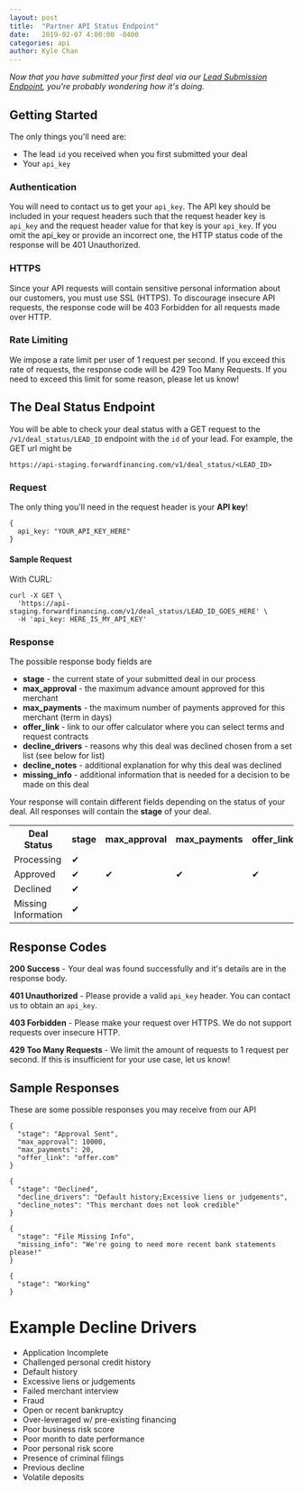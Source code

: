 ```yaml
---
layout: post
title:  "Partner API Status Endpoint"
date:   2019-02-07 4:00:00 -0400
categories: api
author: Kyle Chan
---
```


*Now that you have submitted your first deal via our [Lead Submission Endpoint](http://tech.forwardfinancing.com/api/2017/03/07/using-our-lead-submissions-api.html),
you're probably wondering how it's doing.*

## Getting Started
The only things you'll need are: 
- The lead `id` you received when you first submitted your deal
- Your `api_key`

### Authentication

You will need to contact us to get your `api_key`. The API key should be included
in your request headers such that the request header key is `api_key` and the
request header value for that key is your `api_key`. If you omit the api_key or
provide an incorrect one, the HTTP status code of the response will be 401
Unauthorized.

### HTTPS

Since your API requests will contain sensitive personal information about our
customers, you must use SSL (HTTPS). To discourage insecure API requests,
the response code will be 403 Forbidden for all requests made over HTTP.

### Rate Limiting

We impose a rate limit per user of 1 request per second. If you exceed this rate
of requests, the response code will be 429 Too Many Requests. If you need to
exceed this limit for some reason, please let us know!

## The Deal Status Endpoint

You will be able to check your deal status with a GET request to the `/v1/deal_status/LEAD_ID` 
endpoint with the `id` of your lead.
For example, the GET url might be

`https://api-staging.forwardfinancing.com/v1/deal_status/<LEAD_ID>`

### Request

The only thing you'll need in the request header is your **API key**!

```
{
  api_key: "YOUR_API_KEY_HERE"  
}
```

#### Sample Request
With CURL: 
```
curl -X GET \
  'https://api-staging.forwardfinancing.com/v1/deal_status/LEAD_ID_GOES_HERE' \
  -H 'api_key: HERE_IS_MY_API_KEY'
```

### Response
The possible response body fields are 
- **stage** - the current state of your submitted deal in our process 
- **max_approval** - the maximum advance amount approved for this merchant
- **max_payments** - the maximum number of payments approved for this merchant (term in days)
- **offer_link** - link to our offer calculator where you can select terms and request contracts
- **decline_drivers** - reasons why this deal was declined chosen from a set list (see below for list)
- **decline_notes** - additional explanation for why this deal was declined 
- **missing_info** - additional information that is needed for a decision to  be made on this deal

Your response will contain different fields depending on the status of your deal.
All responses will contain the **stage** of your deal.

<table class="table">
  <tr>
    <th> Deal Status </th>
    <th> stage </th>
    <th> max_approval </th>
    <th> max_payments </th>
    <th> offer_link </th>
    <th> decline_drivers </th>
    <th> decline_notes </th>
    <th> missing_info </th>
  </tr>
  <tr>
    <td id="deal_status"> Processing </td>
    <td id="stage"> ✔ </td>
    <td id="max_approval"/>
    <td id="max_payments"/>
    <td id="offer_link"/>
    <td id="decline_drivers"/>
    <td id="decline_notes"/>
    <td id="missing_info"/>
  </tr>
  <tr>
    <td id="deal_status"> Approved </td>
    <td id="stage"> ✔ </td>
    <td id="max_approval"> ✔ </td>
    <td id="max_payments"> ✔ </td>
    <td id="offer_link"> ✔ </td>
    <td id="decline_drivers"/>
    <td id="decline_notes"/>
    <td id="missing_info"/>
  </tr>
  <tr>
    <td id="deal_status"> Declined </td>
    <td id="stage"> ✔ </td>
    <td id="max_approval"/>
    <td id="max_payments"/>
    <td id="offer_link"/>
    <td id="decline_drivers"> ✔ </td>
    <td id="decline_notes"> ✔ </td>
    <td id="missing_info"/>
  </tr>
  <tr>
    <td id="deal_status"> Missing Information </td>
    <td id="stage"> ✔ </td>
    <td id="max_approval"/>
    <td id="max_payments"/>
    <td id="offer_link"/>
    <td id="decline_drivers"/>
    <td id="decline_notes"/>
    <td id="missing_info"> ✔ </td>
  </tr>
</table>

## Response Codes
**200 Success** - Your deal was found successfully and it's details are in the response body.
 
**401 Unauthorized** - Please provide a valid `api_key` header. You can contact us to obtain an `api_key`.

**403 Forbidden** - Please make your request over HTTPS. We do not support requests over insecure HTTP.

**429 Too Many Requests** - We limit the amount of requests to  1 request per second. If this is insufficient for your use case, let us know!

## Sample Responses 
These are some possible responses you may receive from our API
```
{
  "stage": "Approval Sent",
  "max_approval": 10000,
  "max_payments": 20,
  "offer_link": "offer.com"
}
```

```
{
  "stage": "Declined",
  "decline_drivers": "Default history;Excessive liens or judgements",
  "decline_notes": "This merchant does not look credible"
}
```

```
{
  "stage": "File Missing Info",
  "missing_info": "We're going to need more recent bank statements please!"
}
```

```
{
  "stage": "Working"
}
```

# Example Decline Drivers

  - Application Incomplete
  - Challenged personal credit history
  - Default history
  - Excessive liens or judgements
  - Failed merchant interview
  - Fraud
  - Open or recent bankruptcy
  - Over-leveraged w/ pre-existing financing
  - Poor business risk score
  - Poor month to date performance
  - Poor personal risk score
  - Presence of criminal filings
  - Previous decline
  - Volatile deposits


